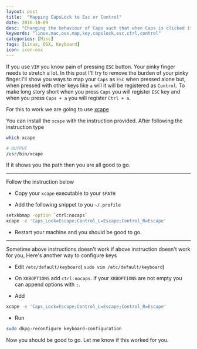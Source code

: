 ```yaml
---
layout: post
title:  "Mapping CapsLock to Esc or Control"
date: 2016-10-09
desc: "Changing the behaviour of Caps such that when Caps is clicked it acts as Esc but when click with supporting Letter"
keywords: "linux,mac,osx,map,key,capslock,esc,ctrl,control"
categories: [Misc]
tags: [Linux, OSX, Keyboard]
icon: icon-osx
---
```


If you use `VIM` you know pain of pressing `ESC` button. Your pinky finger needs to stretch a lot. In this post I'll try to remove the burden of your pinky finger.I'll show you ways to map your `Caps` as `ESC` when pressed alone but, when pressed with other keys like `a` will it will be registered as `Control`. To make long story short when you press `Caps` you will register `ESC` key and when you press `Caps + a` you will register `Ctrl + a`.

For this to work we are going to use [xcape](https://github.com/alols/xcape)

You can install the `xcape` with the instruction provided. After following the instruction type

```bash
which xcape

# OUTPUT
/usr/bin/xcape
```
If it shows you the path then you are all good to go.

----

Follow the instruction below 

- Copy your `xcape` executable to your `$PATH`

- Add the following snippet to you `~/.profile`

```bash
setxkbmap -option `ctrl:nocaps`
xcape -e 'Caps_Lock=Escape;Control_L=Escape;Control_R=Escape'
```

- Restart your machine and you should be good to go.

----
Sometime above instructions doesn't work if above instruction doesn't work for you, Here's another way to configure keys

- Edit `/etc/default/keyboard`( `sudo vim /etc/default/keyboard`)

- On `XKBOPTIONS` add `ctrl:nocaps`. If your `XKBOPTIONS` are not empty you can append options with `;`. 

- Add 

```bash
xcape -e 'Caps_Lock=Escape;Control_L=Escape;Control_R=Escape'
```
- Run 

```bash
sudo dkpg-reconfigure keyboard-configuration
```

Now you should be good to go. Let me know if this worked for you.


